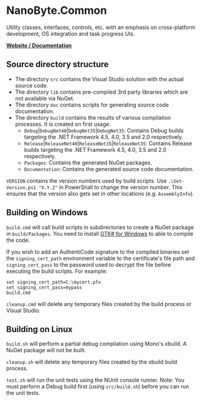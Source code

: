 NanoByte.Common
===============
Utility classes, interfaces, controls, etc. with an emphasis on cross-platform development, OS integration and task progress UIs.

**[Website / Documentation](http://nano-byte.de/common/)**


Source directory structure
--------------------------
- The directory `src` contains the Visual Studio solution with the actual source code.
- The directory `lib` contains pre-compiled 3rd party libraries which are not available via NuGet.
- The directory `doc` contains scripts for generating source code documentation.
- The directory `build` contains the results of various compilation processes. It is created on first usage.
  - `Debug`|`DebugNet40`|`DebugNet35`|`DebugNet35`: Contains Debug builds targeting the .NET Framework 4.5, 4.0, 3.5 and 2.0 respectively.
  - `Release`|`ReleaseNet40`|`ReleaseNet35`|`ReleaseNet35`: Contains Release builds targeting the .NET Framework 4.5, 4.0, 3.5 and 2.0 respectively.
  - `Packages`: Contains the generated NuGet packages.
  - `Documentation`: Contains the generated source code documentation.

`VERSION` contains the version numbers used by build scripts.
Use `.\Set-Version.ps1 "X.Y.Z"` in PowerShall to change the version number. This ensures that the version also gets set in other locations (e.g. `AssemblyInfo`).


Building on Windows
-------------------
`build.cmd` will call build scripts in subdirectories to create a NuGet package in `build/Packages`.
You need to install [GTK# for Windows](http://download.xamarin.com/GTKforWindows/Windows/gtk-sharp-2.12.25.msi) to able to compile the code.

If you wish to add an AuthentiCode signature to the compiled binaries set the `signing_cert_path` environment variable to the certificate's file path and `signing_cert_pass` to the password used to decrypt the file before executing the build scripts.
For example:
```
set signing_cert_path=C:\mycert.pfx
set signing_cert_pass=mypass
build.cmd
```

`cleanup.cmd` will delete any temporary files created by the build process or Visual Studio.


Building on Linux
-----------------
`build.sh` will perform a partial debug compilation using Mono's xbuild. A NuGet package will not be built.

`cleanup.sh` will delete any temporary files created by the xbuild build process.

`test.sh` will run the unit tests using the NUnit console runner.
Note: You must perform a Debug build first (using `src/build.sh`) before you can run the unit tests.
